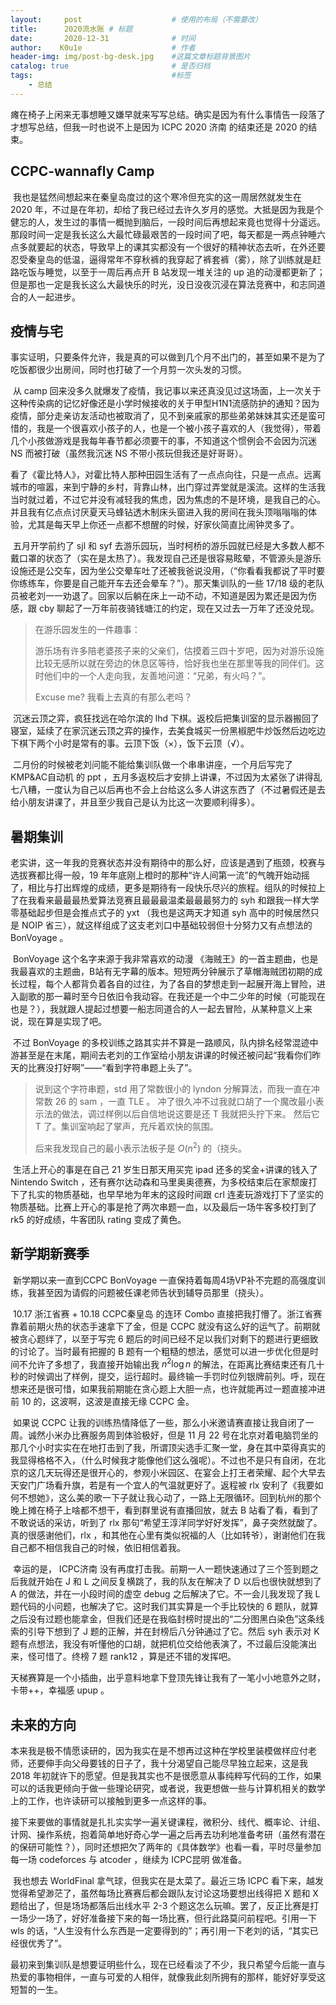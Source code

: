 ```yaml
---
layout:     post   				    # 使用的布局（不需要改）
title:      2020流水账	# 标题
date:       2020-12-31 				# 时间
author:    K0u1e					# 作者
header-img: img/post-bg-desk.jpg 	#这篇文章标题背景图片
catalog: true 						# 是否归档
tags:								#标签
    - 总结
---
```


​		瘫在椅子上闲来无事想睡又嫌早就来写写总结。确实是因为有什么事情告一段落了才想写总结，但我一时也说不上是因为 ICPC 2020 济南 的结束还是 2020 的结束。

## CCPC-wannafly Camp

​		我也是猛然间想起来在秦皇岛度过的这个寒冷但充实的这一周居然就发生在 2020 年，不过是在年初，却给了我已经过去许久岁月的感觉。大抵是因为我是个健忘的人，发生过的事情一概抛到脑后，一段时间后再想起来竟也觉得十分遥远。那段时间一定是我长这么大最忙碌最艰苦的一段时间了吧，每天都是一两点钟睡六点多就要起的状态，导致早上的课其实都没有一个很好的精神状态去听，在外还要忍受秦皇岛的低温，逼得常年不穿秋裤的我穿起了裤套裤（雾），除了训练就是赶路吃饭与睡觉，以至于一周后再点开 B 站发现一堆关注的 up 追的动漫都更新了；但是那也一定是我长这么大最快乐的时光，没日没夜沉浸在算法竞赛中，和志同道合的人一起进步。

## 疫情与宅

​		事实证明，只要条件允许，我是真的可以做到几个月不出门的，甚至如果不是为了吃饭都很少出房间，同时也打破了一个月剪一次头发的习惯。

​		从 camp 回来没多久就爆发了疫情，我记事以来还真没见过这场面，上一次关于这种传染病的记忆好像还是小学时候接收的关于甲型H1N1流感防护的通知？因为疫情，部分走亲访友活动也被取消了，见不到亲戚家的那些弟弟妹妹其实还是蛮可惜的，我是一个很喜欢小孩子的人，也是一个被小孩子喜欢的人（我觉得），带着几个小孩做游戏是我每年春节都必须要干的事，不知道这个惯例会不会因为沉迷 NS 而被打破（虽然我沉迷 NS 不带小孩玩但我还是好哥哥）。

​		看了《霍比特人》，对霍比特人那种田园生活有了一点点向往，只是一点点。远离城市的喧嚣，来到宁静的乡村，背靠山林，出门穿过弄堂就是溪流。这样的生活我当时就过着，不过它并没有减轻我的焦虑，因为焦虑的不是环境，是我自己的心。并且我有亿点点讨厌夏天马蜂钻透木制床头窗进入我的房间在我头顶嗡嗡嗡的体验，尤其是每天早上你还一点都不想醒的时候，好家伙简直比闹钟灵多了。

​		五月开学前约了 sjl 和 syf 去游乐园玩，当时柯桥的游乐园就已经是大多数人都不戴口罩的状态了（实在是太热了）。我发现自己还是很容易眩晕，不管源头是游乐设施还是公交车，因为坐公交晕车吐了还被我爸说没用，（“你看看我都说了平时要你练练车，你要是自己能开车去还会晕车？”）。那天集训队的一些 17/18 级的老队员被老刘一一劝退了。回家以后躺在床上一动不动，不知道是因为累还是因为伤感，跟 cby 聊起了一万年前夜骑钱塘江的约定，现在又过去一万年了还没兑现。

>在游乐园发生的一件趣事：
>
>游乐场有许多陪老婆孩子来的父亲们，估摸着三四十岁吧，因为对游乐设施比较无感所以就在旁边的休息区等待，恰好我也坐在那里等我的同伴们。这时他们中的一个人走向我，友善地问道：“兄弟，有火吗？”。
>
>Excuse me? 我看上去真的有那么老吗？

​		沉迷云顶之弈，疯狂找远在哈尔滨的 lhd 下棋。返校后把集训室的显示器搬回了寝室，延续了在家沉迷云顶之弈的操作，去美食城买一份黑椒肥牛炒饭然后边吃边下棋下两个小时是常有的事。云顶下饭（×），饭下云顶（√）。

​		二月份的时候被老刘问能不能给集训队做一个串串讲座，一个月后写完了 KMP&AC自动机 的 ppt ，五月多返校后才安排上讲课，不过因为太紧张了讲得乱七八糟，一度认为自己以后再也不会上台给这么多人讲这东西了（不过暑假还是去给小朋友讲课了，并且至少我自己是认为比这一次要顺利得多）。

## 暑期集训

​		老实讲，这一年我的竞赛状态并没有期待中的那么好，应该是遇到了瓶颈，校赛与选拔赛都比得一般，19 年年底刚上橙时的那种“许人间第一流”的气魄开始动摇了，相比与打出辉煌的成绩，更多是期待有一段快乐尽兴的旅程。组队的时候拉上了在我看来最最最热爱算法竞赛且最最最温柔最最最努力的 syh 和跟我一样大学零基础起步但是会推点式子的 yxt （我也是这两天才知道 syh 高中的时候居然只是 NOIP 省三），就这样组成了这支老刘口中基础较弱但十分努力又有点想法的 BonVoyage 。

​		BonVoyage 这个名字来源于我非常喜欢的动漫 《海贼王》的一首主题曲，也是我最喜欢的主题曲，B站有无字幕的版本。短短两分钟展示了草帽海贼团初期的成长过程，每个人都背负着各自的过往，为了各自的梦想走到一起展开海上冒险，进入副歌的那一幕时至今日依旧令我动容。在我还是一个中二少年的时候（可能现在也是？），我就跟人提起过想要一船志同道合的人一起去冒险，从某种意义上来说，现在算是实现了吧。

​		不过 BonVoyage 的多校训练之路其实并不算是一路顺风，队内排名经常混迹中游甚至是在末尾，期间去老刘的工作室给小朋友讲课的时候还被问起“我看你们昨天的比赛没打好啊”——“看到字符串题上头了”。

>说到这个字符串题，std 用了常数很小的 lyndon 分解算法，而我一直在冲常数 26 的 sam ，一直 TLE 。
>冲了很久冲不过我就口胡了一个魔改最小表示法的做法，调过样例以后自信地说这要是还 T 我就把头拧下来。
>然后它 T 了。集训室响起了掌声，充斥着欢快的氛围。
>
>后来我发现自己的最小表示法板子是 $O(n^2)$ 的（挠头。

​		生活上开心的事是在自己 21 岁生日那天用买完 ipad 还多的奖金+讲课的钱入了 Nintendo Switch ，还有赛尔达动森和马里奥奥德赛，为多校结束后在家颓废打下了扎实的物质基础，也早早地为年末的这段时间跟 crl 连麦玩游戏打下了坚实的物质基础。比赛上开心的事是抢了两次串题一血，以及最后一场牛客多校打到了 rk5 的好成绩，牛客团队 rating 变成了黄色。

## 新学期新赛季

​		新学期以来一直到CCPC BonVoyage 一直保持着每周4场VP补不完题的高强度训练，我甚至因为请假的问题被任课老师告状到辅导员那里（挠头）。

​		10.17 浙江省赛 + 10.18 CCPC秦皇岛 的连环 Combo 直接把我打懵了。浙江省赛靠着前期火热的状态手速拿下了金，但是 CCPC 就没有这么好的运气了。前期就被贪心题绊了，以至于写完 6 题后的时间已经不足以我们对剩下的题进行更细致的讨论了。当时最有把握的 B 题有一个粗糙的想法，感觉可以进一步优化但是时间不允许了多想了，我直接开始输出我 $n^2\log n$ 的解法，在距离比赛结束还有几十秒的时候调出了样例，提交，运行超时。最终输一手罚时位列银牌前列。呼，现在想来还是很可惜，如果我前期能在贪心题上大胆一点，也许就能再过一题直接冲进前 10 的，这波啊，这波是直接无缘 CCPC 金。

​		如果说 CCPC 让我的训练热情降低了一些，那么小米邀请赛直接让我自闭了一周。诚然小米办比赛服务周到体验极好，但是 11 月 22 号在北京对着电脑罚坐的那几个小时实实在在地打击到了我，所谓顶尖选手汇聚一堂，身在其中菜得真实的我显得格格不入，（什么时候我才能像他们这么强呢）。不过也不是只有自闭，在北京的这几天玩得还是很开心的，参观小米园区、在宴会上打王者荣耀、起个大早去天安门广场看升旗，若是有一个宜人的气温就更好了。返程被 rlx 安利了《我要如何不想她》，这么美的歌一下子就让我心动了，一路上无限循环。回到杭州的那个晚上摊在椅子上啥都不想干，看到群里说有直播回放，就去 B 站看了看，看到了不敢说话的采访，听到了 rlx 那句“希望王淳洋同学好好发挥”，鼻子突然就酸了。真的很感谢他们，rlx ，和其他在心里有类似祝福的人（比如转爷），谢谢他们在我自己都不相信我自己的时候，依旧相信着我。

​		幸运的是， ICPC济南 没有再度打击我。前期一人一题快速通过了三个签到题之后我就开始在 J 和 L 之间反复横跳了，我的队友在解决了 D 以后也很快就想到了 A 的做法，并在一小段时间的虚空 debug 之后解决了它。不一会儿我发现了我 L 题代码的小问题，也解决了它。这时我们其实算是一个手比较快的 6 题队，就算之后没有过题也能拿金，但我们还是在我临封榜时提出的“二分图黑白染色”这条线索的引导下想到了 J 题的正解，并在封榜后八分钟通过了它。然后 syh 表示对 K 题有点想法，我没有听懂他的口胡，就把机位交给他表演了，不过最后没能演出来，怪可惜了。终榜 7 题 rank12 ，算是还不错的发挥吧。

​		天梯赛算是一个小插曲，出乎意料地拿下登顶先锋让我有了一笔小小地意外之财，卡带++，幸福感 upup 。

## 未来的方向

​		本来我是极不情愿读研的，因为我实在是不想再过这种在学校里装模做样应付老师，还要伸手向父母要钱的日子了，我十分渴望自己能尽早独立起来，这是我 2018 年初就许下的愿望。但是我其实也不是很愿意从事纯粹写代码的工作，如果可以的话我更倾向于做一些理论研究，或者说，我更想做一些与计算机相关的数学上的工作，也许读研可以接触到更多一点这样的事。

​		接下来要做的事情就是扎扎实实学一遍关键课程，微积分、线代、概率论、计组、计网、操作系统，抱着简单地好奇心学一遍之后再去功利地准备考研（虽然有潜在的保研可能性？），同时还想把欠了两年的《具体数学》也看一看，平时尽量参加每一场 codeforces 与 atcoder ，继续为 ICPC昆明 做准备。

​		我也想去 WorldFinal 拿气球，但我实在是太菜了。最近三场 ICPC 看下来，越发觉得希望渺茫了，虽然每场比赛赛后都会跟队友讨论这场要想出线得把 X 题和 X 题给出了，但是场场都落后出线水平 2-3 个题这怎么玩嘛。罢了，反正比赛是打一场少一场了，好好准备接下来的每一场比赛，但行此路莫问前程吧。引用一下 wls 的话，“人生没有什么东西是一定要得到的”；再引用一下老刘的话，“其实已经很优秀了”。

​		最初来到集训队是想要证明些什么，现在已经看淡了不少，我只希望今后能一直与热爱的事物相伴，一直与可爱的人相伴，就像我此刻所拥有的那样，能好好享受这短暂的一生。
